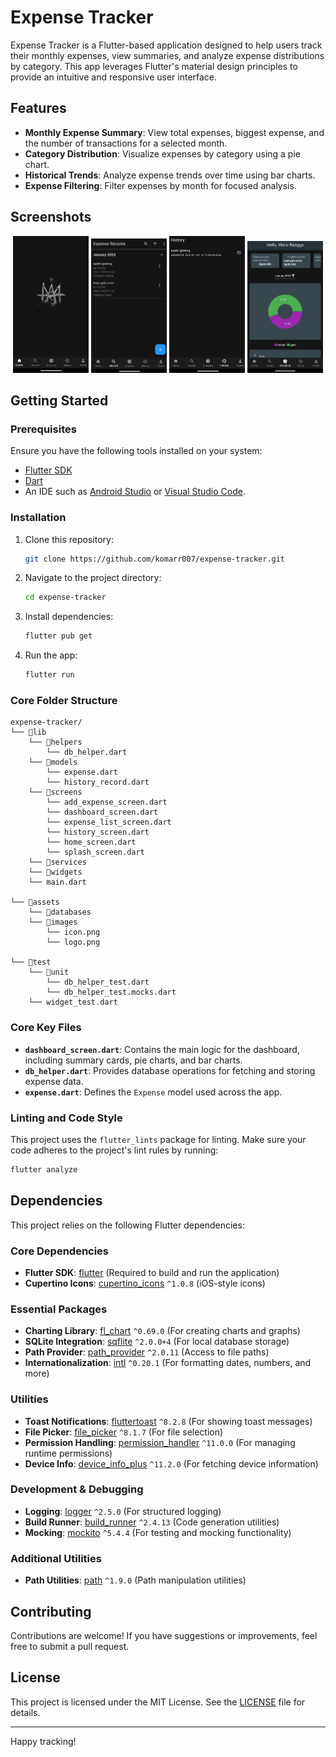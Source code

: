# Expense Tracker

Expense Tracker is a Flutter-based application designed to help users track their monthly expenses, view summaries, and analyze expense distributions by category. This app leverages Flutter's material design principles to provide an intuitive and responsive user interface.

## Features

- **Monthly Expense Summary**: View total expenses, biggest expense, and the number of transactions for a selected month.
- **Category Distribution**: Visualize expenses by category using a pie chart.
- **Historical Trends**: Analyze expense trends over time using bar charts.
- **Expense Filtering**: Filter expenses by month for focused analysis.

## Screenshots

<p align="center">
   <img src="./documentation/images/homeview.png" style="width:24%; height:auto;" alt="home view">
   <img src="./documentation/images/expenselistview.png" style="width:24%; height:auto;" alt="expense list">
   <img src="./documentation/images/historyview.png" style="width:24%; height:auto;" alt="history view">
   <img src="./documentation/images/dashboardview.png" style="width:24%; height:auto;">
</p>

## Getting Started

### Prerequisites

Ensure you have the following tools installed on your system:
- [Flutter SDK](https://flutter.dev/docs/get-started/install)
- [Dart](https://dart.dev/get-dart)
- An IDE such as [Android Studio](https://developer.android.com/studio) or [Visual Studio Code](https://code.visualstudio.com/).

### Installation

1. Clone this repository:
   ```bash
   git clone https://github.com/komarr007/expense-tracker.git
   ```

2. Navigate to the project directory:
   ```bash
   cd expense-tracker
   ```

3. Install dependencies:
   ```bash
   flutter pub get
   ```

4. Run the app:
   ```bash
   flutter run
   ```

### Core Folder Structure

```
expense-tracker/
└── 📁lib
    └── 📁helpers
        └── db_helper.dart
    └── 📁models
        └── expense.dart
        └── history_record.dart
    └── 📁screens
        └── add_expense_screen.dart
        └── dashboard_screen.dart
        └── expense_list_screen.dart
        └── history_screen.dart
        └── home_screen.dart
        └── splash_screen.dart
    └── 📁services
    └── 📁widgets
    └── main.dart

└── 📁assets
    └── 📁databases
    └── 📁images
        └── icon.png
        └── logo.png

└── 📁test
    └── 📁unit
        └── db_helper_test.dart
        └── db_helper_test.mocks.dart
    └── widget_test.dart
```

### Core Key Files

- **`dashboard_screen.dart`**: Contains the main logic for the dashboard, including summary cards, pie charts, and bar charts.
- **`db_helper.dart`**: Provides database operations for fetching and storing expense data.
- **`expense.dart`**: Defines the `Expense` model used across the app.

### Linting and Code Style

This project uses the `flutter_lints` package for linting. Make sure your code adheres to the project's lint rules by running:
```bash
flutter analyze
```

## Dependencies

This project relies on the following Flutter dependencies:

### Core Dependencies
- **Flutter SDK**: [flutter](https://flutter.dev) (Required to build and run the application)
- **Cupertino Icons**: [cupertino_icons](https://pub.dev/packages/cupertino_icons) `^1.0.8` (iOS-style icons)

### Essential Packages
- **Charting Library**: [fl_chart](https://pub.dev/packages/fl_chart) `^0.69.0` (For creating charts and graphs)
- **SQLite Integration**: [sqflite](https://pub.dev/packages/sqflite) `^2.0.0+4` (For local database storage)
- **Path Provider**: [path_provider](https://pub.dev/packages/path_provider) `^2.0.11` (Access to file paths)
- **Internationalization**: [intl](https://pub.dev/packages/intl) `^0.20.1` (For formatting dates, numbers, and more)

### Utilities
- **Toast Notifications**: [fluttertoast](https://pub.dev/packages/fluttertoast) `^8.2.8` (For showing toast messages)
- **File Picker**: [file_picker](https://pub.dev/packages/file_picker) `^8.1.7` (For file selection)
- **Permission Handling**: [permission_handler](https://pub.dev/packages/permission_handler) `^11.0.0` (For managing runtime permissions)
- **Device Info**: [device_info_plus](https://pub.dev/packages/device_info_plus) `^11.2.0` (For fetching device information)

### Development & Debugging
- **Logging**: [logger](https://pub.dev/packages/logger) `^2.5.0` (For structured logging)
- **Build Runner**: [build_runner](https://pub.dev/packages/build_runner) `^2.4.13` (Code generation utilities)
- **Mocking**: [mockito](https://pub.dev/packages/mockito) `^5.4.4` (For testing and mocking functionality)

### Additional Utilities
- **Path Utilities**: [path](https://pub.dev/packages/path) `^1.9.0` (Path manipulation utilities)


## Contributing

Contributions are welcome! If you have suggestions or improvements, feel free to submit a pull request.

## License

This project is licensed under the MIT License. See the [LICENSE](LICENSE) file for details.

---

Happy tracking!

